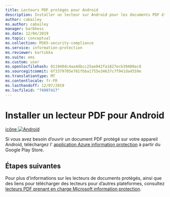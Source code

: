 ```yaml
---
title: Lecteurs PDF protégés pour Android
description: Installer un lecteur sur Android pour les documents PDF étiquetés pour la classification et la protection
author: cabailey
ms.author: cabailey
manager: barbkess
ms.date: 12/04/2019
ms.topic: conceptual
ms.collection: M365-security-compliance
ms.service: information-protection
ms.reviewer: kartikka
ms.suite: ems
ms.custom: user
ms.openlocfilehash: 011940dc4aa4dbcc25ae942fa1827ecb39480ac8
ms.sourcegitcommit: 6f3379705e781fbba1755e34637c7f941da4559e
ms.translationtype: MT
ms.contentlocale: fr-FR
ms.lasthandoff: 12/07/2019
ms.locfileid: "74907417"
---
```

# <a name="install-a-pdf-reader-for-android"></a>Installer un lecteur PDF pour Android

[icône ![Android](../media/develop/android-icon.png)](https://go.microsoft.com/fwlink/?LinkId=325340)

Si vous avez besoin d’ouvrir un document PDF protégé sur votre appareil Android, téléchargez l' [application Azure information protection](https://go.microsoft.com/fwlink/?LinkId=325340) à partir du Google Play Store.

## <a name="next-steps"></a>Étapes suivantes

Pour plus d’informations sur les lecteurs de documents protégés, ainsi que des liens pour télécharger des lecteurs pour d’autres plateformes, consultez [lecteurs PDF prenant en charge Microsoft information protection](protected-pdf-readers.md).

